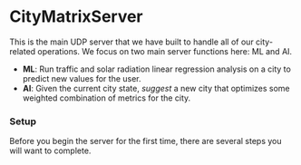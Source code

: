 # CityMatrixServer

This is the main UDP server that we have built to handle all of our city-related operations. We focus on two main server functions here: ML and AI.

- **ML**: Run traffic and solar radiation linear regression analysis on a city to predict new values for the user.
- **AI**: Given the current city state, *suggest* a new city that optimizes some weighted combination of metrics for the city.

### Setup

Before you begin the server for the first time, there are several steps you will want to complete.
